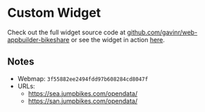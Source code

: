 # Custom Widget

Check out the full widget source code at [github.com/gavinr/web-appbuilder-bikeshare](https://github.com/gavinr/web-appbuilder-bikeshare) or see the widget in action [here](https://gavinr.github.io/web-appbuilder-bikeshare/).

## Notes

- Webmap: `3f55882ee2494fdd97b608284cd8047f`
- URLs: 
  - https://sea.jumpbikes.com/opendata/
  - https://san.jumpbikes.com/opendata/